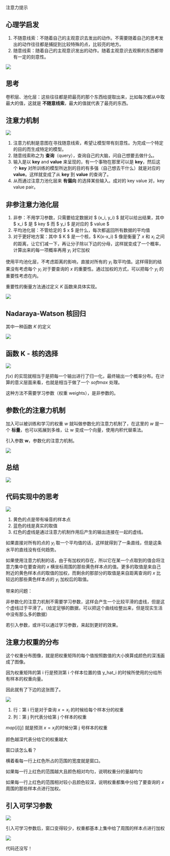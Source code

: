 注意力提示

## 心理学启发

1. 不随意线索：不随着自己的主观意识去发出的动作。不需要随着自己的思考发出的动作往往都是捕捉到比较特殊的点，比较亮的地方。
2. 随意线索：随着自己的主观意识发出的动作。随着主观意识去观察的东西都带有一定的刻意性。

![](10-Attention-Mechanisms-and-Transformers.assets/image-20221110082357494.png)



## 思考

卷积层、池化层：这些往往都是把最亮的那个东西给提取出来，比如每次都从中取最大的值，这就是 **不随意线索**，最大的值就代表了最亮的东西。





## 注意力机制

![](10-Attention-Mechanisms-and-Transformers.assets/image-20221110082720053.png)

1. 注意力机制是意图在寻找随意线索，希望让模型带有刻意性。为完成一个特定的目的而生成特定的模型。
2. 随意线索称之为 **查询**（query），查询自己的大脑，问自己想要去做什么。
3. 输入是以 **key** and **value** 来呈现的，有一个事物在那里可以是 **key**，然后这个 **key** 对所训练的模型所达到的目的有多强（自己想去干什么）就是对应的 **value**。这样就变成了从 **key** 到 **value** 的查询了。
4. 从而通过注意力池化层来 **有偏向** 的选择某些输入。成对的 key value 对，key value pair。





## 非参注意力池化层

1. 非参：不用学习参数，只需要给定数据对 $ (x_i, y_i) $  就可以给出结果，其中 $ x_i $ 是 $ key $ 而 $ y_i $ 是对应的 $ value $
2. 平均池化层：不管给定的 $ x $ 是什么，每次都返回所有数据的平均值
3. 对于更好地方案：其中 $ K $ 是一个核，$ K(x-x_i) $ 像是衡量了 $x$ 和 $x_i$ 之间的距离，让它们减一下，再让分子除以下边的分母，这样就变成了一个概率，计算出来的每一项概率再用 $y_i$ 对它加权

使用平均池化层，不考虑距离的影响，直接对所有的 $y_{i}$ 取平均值。这样得到的结果没有考虑每个 $y_{i}$ 对于要查询的 $x$ 的重要性。通过加权的方式，可以把每个 $y_{i}$ 的重要性考虑在内。

重要性的衡量方法通过定义 $K$ 函数来具体实现。

![](10-Attention-Mechanisms-and-Transformers.assets/image-20221110094651606.png)



## Nadaraya-Watson 核回归

其中一种函数 $K$ 的定义

![](10-Attention-Mechanisms-and-Transformers.assets/image-20221110095107094.png)



## 函数 K - 核的选择

![](10-Attention-Mechanisms-and-Transformers.assets/image-20221110102040540.png)

$f(x)$ 的实现就相当于是把每一个输出进行了归一化，最终输出一个概率分布。在计算的意义层面来看，也就是相当于做了一个 $softmax$ 处理。

这种方法不需要学习参数（权重 weights），是非参数的。



## 参数化的注意力机制

加入可以被训练和学习的权重 $w$ 就叫做参数化的注意力机制了，在这里的 $w$ 是一个 **标量**，也可以拓展到多维，让 w 变成一个向量，使用内积代替乘法。

引入参数 **w**，参数化的注意力机制。

![](10-Attention-Mechanisms-and-Transformers.assets/image-20221110102422416.png)



## 总结

![](10-Attention-Mechanisms-and-Transformers.assets/image-20221110102538563.png)



## 代码实现中的思考

![](10-Attention-Mechanisms-and-Transformers.assets/image-20221224163025984.png)

1. 黄色的点是带有噪音的样本点
2. 蓝色的线是真实的取值
3. 红色的虚线是通过注意力机制作用后产生的输出连接在一起的虚线。

如果直接对所有的点的 $y_{i}$ 取一个平均值的话，这样就得到了一条直线，但是这条水平的直线没有任何趋势。

如果使用注意力机制的话，由于有加权的存在，所以它在某一个点取到的值会将注意力集中在要查询的 $x$ 横坐标周围的那些黄色样本点的值。更多的取值是来自己附近的黄色样本点的取值的加权，而剩余的那部分的取值是来自距离查询的 $x$ 比较远的那些黄色样本点的 $y_{i}$ 加权后的取值。

带来的问题：

非参数化的注意力机制不需要学习参数，这样会产生一个比较平滑的虚线，但是这个虚线过于平滑了。（给定足够的数据，可以把这个曲线给整出来，但是现实生活中没有那么多的数据）

若引入参数，或许可以通过学习参数，来起到更好的效果。



## 注意力权重的分布

这个权重分布图像，就是把权重矩阵的每个值按照数值的大小换算成颜色的深浅画成了图像。

因为权重矩阵的第 i 行是预测第 i 个样本位置的值 y_hat_i 的时候所使用的分给所有样本的权重向量。

因此就有了下边的这张图了。

![](10-Attention-Mechanisms-and-Transformers.assets/image-20221224164701671.png)

1. 行：第 i 行是对于查询 $x = x_{i}$ 的时候给每个样本分的权重
2. 列：第 j 列代表分给第 j 个样本的权重

$map[i][j]$ 就是预测 $x=x_{i}$的时候分第 j 号样本的权重

颜色越深代表分给它的权重越大

窗口该怎么看？

横着看每一行上红色所占的范围的宽度就是窗口。

如果每一行上红色的范围越大且颜色相对均匀，说明权重分的量越均匀

如果每一行上红色的范围相对较小且颜色较深，说明权重都集中分给了要查询的 $x$ 周围的那些样本点进行加权。



## 引入可学习参数

![](10-Attention-Mechanisms-and-Transformers.assets/image-20221224165231945.png)

引入可学习参数后，窗口变得较少，权重都基本上集中给了周围的样本点进行加权

![](10-Attention-Mechanisms-and-Transformers.assets/image-20221224165320893.png)





代码还没写！




